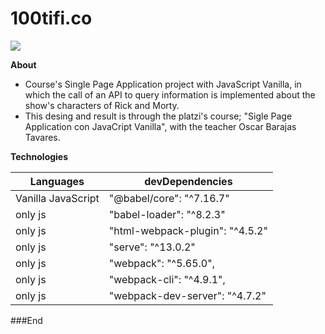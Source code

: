 # 100tifi.co

![](https://play-lh.googleusercontent.com/fXQVXTma1ENwAFjsxJ4IT6GntBr3RxWP3HMSLbNdvycl-0tscOQEeJIEAmehcNOt5hCp)



**About**

- Course's Single Page Application project with JavaScript Vanilla, in which the call of an API to query information is implemented about the show's characters of Rick and Morty.
- This desing and result is through the platzi's course; "Sigle Page Application con JavaCript Vanilla", with the teacher Oscar Barajas Tavares.

                    
**Technologies**
                    
Languages  | devDependencies
------------- | -------------
Vanilla JavaScript  | "@babel/core": "^7.16.7"
only js | "babel-loader": "^8.2.3"
only js | "html-webpack-plugin": "^4.5.2"
only js | "serve": "^13.0.2"
only js | "webpack": "^5.65.0",
only js | "webpack-cli": "^4.9.1",
only js | "webpack-dev-server": "^4.7.2"


###End
